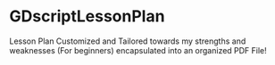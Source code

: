 # GDscriptLessonPlan
Lesson Plan Customized and Tailored towards my strengths and weaknesses (For beginners) encapsulated into an organized PDF File! 
